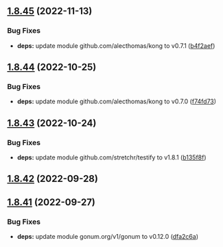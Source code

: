## [1.8.45](https://github.com/dds/aoc2019/compare/v1.8.44...v1.8.45) (2022-11-13)


### Bug Fixes

* **deps:** update module github.com/alecthomas/kong to v0.7.1 ([b4f2aef](https://github.com/dds/aoc2019/commit/b4f2aef78102a819f6cc1eebaf4f07ed75dad305))



## [1.8.44](https://github.com/dds/aoc2019/compare/v1.8.43...v1.8.44) (2022-10-25)


### Bug Fixes

* **deps:** update module github.com/alecthomas/kong to v0.7.0 ([f74fd73](https://github.com/dds/aoc2019/commit/f74fd7333672a3cdf01517a453f471bba07bc504))



## [1.8.43](https://github.com/dds/aoc2019/compare/v1.8.42...v1.8.43) (2022-10-24)


### Bug Fixes

* **deps:** update module github.com/stretchr/testify to v1.8.1 ([b135f8f](https://github.com/dds/aoc2019/commit/b135f8f4b2cbbc9c1de2cd0c2193cec06e1384c3))



## [1.8.42](https://github.com/dds/aoc2019/compare/v1.8.41...v1.8.42) (2022-09-28)



## [1.8.41](https://github.com/dds/aoc2019/compare/v1.8.40...v1.8.41) (2022-09-27)


### Bug Fixes

* **deps:** update module gonum.org/v1/gonum to v0.12.0 ([dfa2c6a](https://github.com/dds/aoc2019/commit/dfa2c6ae1f4e3c8d52fb8cb2575f6e6cbfca7ed0))




